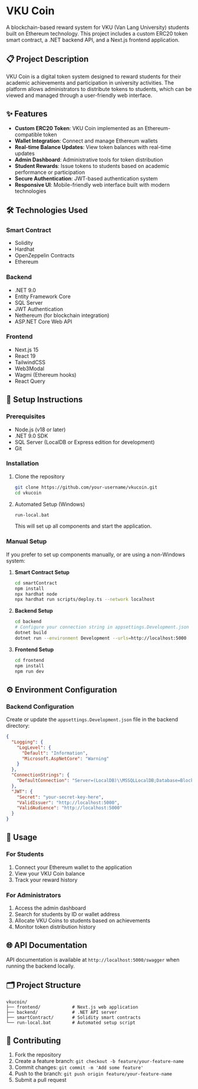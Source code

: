 
# VKU Coin

A blockchain-based reward system for VKU (Van Lang University) students built on Ethereum technology. This project includes a custom ERC20 token smart contract, a .NET backend API, and a Next.js frontend application.

## 📋 Project Description

VKU Coin is a digital token system designed to reward students for their academic achievements and participation in university activities. The platform allows administrators to distribute tokens to students, which can be viewed and managed through a user-friendly web interface.

## ✨ Features

- **Custom ERC20 Token**: VKU Coin implemented as an Ethereum-compatible token
- **Wallet Integration**: Connect and manage Ethereum wallets
- **Real-time Balance Updates**: View token balances with real-time updates
- **Admin Dashboard**: Administrative tools for token distribution
- **Student Rewards**: Issue tokens to students based on academic performance or participation
- **Secure Authentication**: JWT-based authentication system
- **Responsive UI**: Mobile-friendly web interface built with modern technologies

## 🛠️ Technologies Used

### Smart Contract

- Solidity
- Hardhat
- OpenZeppelin Contracts
- Ethereum

### Backend

- .NET 9.0
- Entity Framework Core
- SQL Server
- JWT Authentication
- Nethereum (for blockchain integration)
- ASP.NET Core Web API

### Frontend

- Next.js 15
- React 19
- TailwindCSS
- Web3Modal
- Wagmi (Ethereum hooks)
- React Query

## 🚀 Setup Instructions

### Prerequisites

- Node.js (v18 or later)
- .NET 9.0 SDK
- SQL Server (LocalDB or Express edition for development)
- Git

### Installation

1. Clone the repository

   ```bash
   git clone https://github.com/your-username/vkucoin.git
   cd vkucoin
   ```

2. Automated Setup (Windows)
   ```bash
   run-local.bat
   ```
   This will set up all components and start the application.

### Manual Setup

If you prefer to set up components manually, or are using a non-Windows system:

1. **Smart Contract Setup**

   ```bash
   cd smartContract
   npm install
   npx hardhat node
   npx hardhat run scripts/deploy.ts --network localhost
   ```

2. **Backend Setup**

   ```bash
   cd backend
   # Configure your connection string in appsettings.Development.json
   dotnet build
   dotnet run --environment Development --urls=http://localhost:5000
   ```

3. **Frontend Setup**
   ```bash
   cd frontend
   npm install
   npm run dev
   ```

## ⚙️ Environment Configuration

### Backend Configuration

Create or update the `appsettings.Development.json` file in the backend directory:

```json
{
  "Logging": {
    "LogLevel": {
      "Default": "Information",
      "Microsoft.AspNetCore": "Warning"
    }
  },
  "ConnectionStrings": {
    "DefaultConnection": "Server=(LocalDB)\\MSSQLLocalDB;Database=BlockchainVku;Trusted_Connection=True;TrustServerCertificate=True;MultipleActiveResultSets=true"
  },
  "JWT": {
    "Secret": "your-secret-key-here",
    "ValidIssuer": "http://localhost:5000",
    "ValidAudience": "http://localhost:5000"
  }
}
```

## 📝 Usage

### For Students

1. Connect your Ethereum wallet to the application
2. View your VKU Coin balance
3. Track your reward history

### For Administrators

1. Access the admin dashboard
2. Search for students by ID or wallet address
3. Allocate VKU Coins to students based on achievements
4. Monitor token distribution history

## 🌐 API Documentation

API documentation is available at `http://localhost:5000/swagger` when running the backend locally.

## 🗂️ Project Structure

```
vkucoin/
├── frontend/            # Next.js web application
├── backend/             # .NET API server
├── smartContract/       # Solidity smart contracts
└── run-local.bat        # Automated setup script
```

## 🤝 Contributing

1. Fork the repository
2. Create a feature branch: `git checkout -b feature/your-feature-name`
3. Commit changes: `git commit -m 'Add some feature'`
4. Push to the branch: `git push origin feature/your-feature-name`
5. Submit a pull request